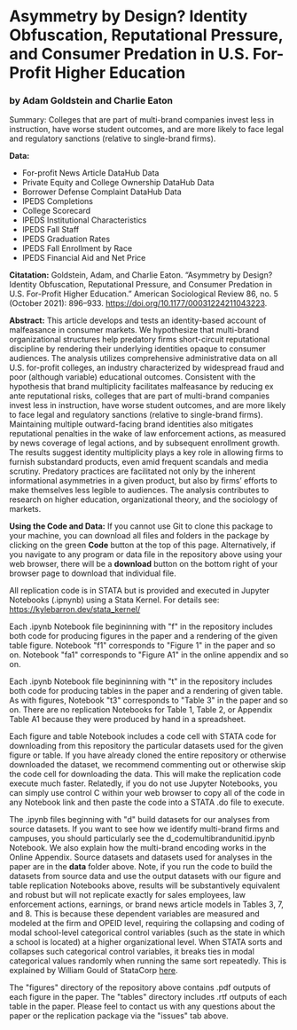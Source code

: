 # Asymmetry by Design? Identity Obfuscation, Reputational Pressure, and Consumer Predation in U.S. For-Profit Higher Education

### by Adam Goldstein and Charlie Eaton

Summary: Colleges that are part of multi-brand companies invest less in instruction, have worse student outcomes, and are more likely to face legal and regulatory sanctions (relative to single-brand firms).

**Data:**
  - For-profit News Article DataHub Data
  - Private Equity and College Ownership DataHub Data
  - Borrower Defense Complaint DataHub Data
  - IPEDS Completions
  - College Scorecard
  - IPEDS Institutional Characteristics
  - IPEDS Fall Staff
  - IPEDS Graduation Rates
  - IPEDS Fall Enrollment by Race
  - IPEDS Financial Aid and Net Price

**Citatation:**
Goldstein, Adam, and Charlie Eaton. “Asymmetry by Design? Identity Obfuscation, Reputational Pressure, and Consumer Predation in U.S. For-Profit Higher Education.” American Sociological Review 86, no. 5 (October 2021): 896–933. https://doi.org/10.1177/00031224211043223.

**Abstract:**
This article develops and tests an identity-based account of malfeasance in consumer markets. We hypothesize that multi-brand organizational structures help predatory firms short-circuit reputational discipline by rendering their underlying identities opaque to consumer audiences. The analysis utilizes comprehensive administrative data on all U.S. for-profit colleges, an industry characterized by widespread fraud and poor (although variable) educational outcomes. Consistent with the hypothesis that brand multiplicity facilitates malfeasance by reducing ex ante reputational risks, colleges that are part of multi-brand companies invest less in instruction, have worse student outcomes, and are more likely to face legal and regulatory sanctions (relative to single-brand firms). Maintaining multiple outward-facing brand identities also mitigates reputational penalties in the wake of law enforcement actions, as measured by news coverage of legal actions, and by subsequent enrollment growth. The results suggest identity multiplicity plays a key role in allowing firms to furnish substandard products, even amid frequent scandals and media scrutiny. Predatory practices are facilitated not only by the inherent informational asymmetries in a given product, but also by firms’ efforts to make themselves less legible to audiences. The analysis contributes to research on higher education, organizational theory, and the sociology of markets.

**Using the Code and Data:**
If you cannot use Git to clone this package to your machine, you can download all files and folders in the package by clicking on the green **Code** button at the top of this page. Alternatively, if you navigate to any program or data file in the repository above using your web browser, there will be a **download** button on the bottom right of your browser page to download that individual file.

All replication code is in STATA but is provided and executed in Jupyter Notebooks (.ipnynb) using a Stata Kernel. For details see: https://kylebarron.dev/stata_kernel/

Each .ipynb Notebook file begininning with "f" in the repository includes both code for producing figures in the paper and a rendering of the given table figure. Notebook "f1" corresponds to "Figure 1" in the paper and so on. Notebook "fa1" corresponds to "Figure A1" in the online appendix and so on. 

Each .ipynb Notebook file begininning with "t" in the repository includes both code for producing tables in the paper and a rendering of given table. As with figures, Notebook "t3" corresponds to "Table 3" in the paper and so on. There are no replication Notebooks for Table 1, Table 2, or Appendix Table A1 because they were produced by hand in a spreadsheet.

Each figure and table Notebook includes a code cell with STATA code for downloading from this repository the particular datasets used for the given figure or table. If you have already cloned the entire repository or otherwise downloaded the dataset, we recommend commenting out or otherwise skip the code cell for downloading the data. This will make the replication code execute much faster. Relatedly, if you do not use Jupyter Notebooks, you can simply use control C within your web browser to copy all of the code in any Notebook link and then paste the code into a STATA .do file to execute.

The .ipynb files beginning with "d" build datasets for our analyses from source datasets. If you want to see how we identify multi-brand firms and campuses, you should particularly see the d_codemultibrandunitid.ipynb Notebook. We also explain how the multi-brand encoding works in the Online Appendix. Source datasets and datasets used for analyses in the paper are in the **data** folder above. Note, if you run the code to build the datasets from source data and use the output datasets with our figure and table replication Notebooks above, results will be substantively equivalent and robust but will not replicate exactly for sales employees, law enforcement actions, earnings, or brand news article models in Tables 3, 7, and 8. This is because these dependent variables are measured and modeled at the firm and OPEID level, requiring the collapsing and coding of modal school-level categorical control variables (such as the state in which a school is located) at a higher organizational level. When STATA sorts and collapses such categorical control variables, it breaks ties in modal categorical values randomly when running the same sort repeatedly. This is explained by William Gould of StataCorp [here](https://www.stata.com/support/faqs/programming/sorting-on-categorical-variables/).

The "figures" directory of the repository above contains .pdf outputs of each figure in the paper. The "tables" directory includes .rtf outputs of each table in the paper. Please feel to contact us with any questions about the paper or the replication package via the "issues" tab above.
